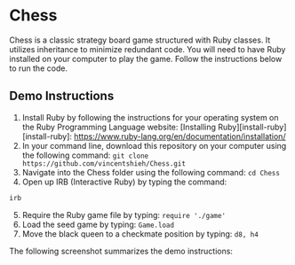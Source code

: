 # Chess

Chess is a classic strategy board game structured with Ruby classes. It utilizes inheritance to minimize redundant code. You will need to have Ruby installed on your computer to play the game. Follow the instructions below to run the code.

## Demo Instructions

1. Install Ruby by following the instructions for your operating system on the Ruby Programming Language website: [Installing Ruby][install-ruby]
[install-ruby]: https://www.ruby-lang.org/en/documentation/installation/
2. In your command line, download this repository on your computer using the following command:
```git clone https://github.com/vincentshieh/Chess.git```
3. Navigate into the Chess folder using the following command:
```cd Chess```
4. Open up IRB (Interactive Ruby) by typing the command:
```ruby
irb
```
5. Require the Ruby game file by typing:
```require './game'```
6. Load the seed game by typing:
```Game.load```
7. Move the black queen to a checkmate position by typing:
```d8, h4```

The following screenshot summarizes the demo instructions:
